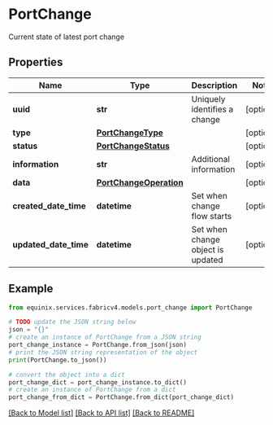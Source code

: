 # PortChange

Current state of latest port change

## Properties

Name | Type | Description | Notes
------------ | ------------- | ------------- | -------------
**uuid** | **str** | Uniquely identifies a change | [optional] 
**type** | [**PortChangeType**](PortChangeType.md) |  | [optional] 
**status** | [**PortChangeStatus**](PortChangeStatus.md) |  | [optional] 
**information** | **str** | Additional information | [optional] 
**data** | [**PortChangeOperation**](PortChangeOperation.md) |  | [optional] 
**created_date_time** | **datetime** | Set when change flow starts | [optional] 
**updated_date_time** | **datetime** | Set when change object is updated | [optional] 

## Example

```python
from equinix.services.fabricv4.models.port_change import PortChange

# TODO update the JSON string below
json = "{}"
# create an instance of PortChange from a JSON string
port_change_instance = PortChange.from_json(json)
# print the JSON string representation of the object
print(PortChange.to_json())

# convert the object into a dict
port_change_dict = port_change_instance.to_dict()
# create an instance of PortChange from a dict
port_change_from_dict = PortChange.from_dict(port_change_dict)
```
[[Back to Model list]](../README.md#documentation-for-models) [[Back to API list]](../README.md#documentation-for-api-endpoints) [[Back to README]](../README.md)


